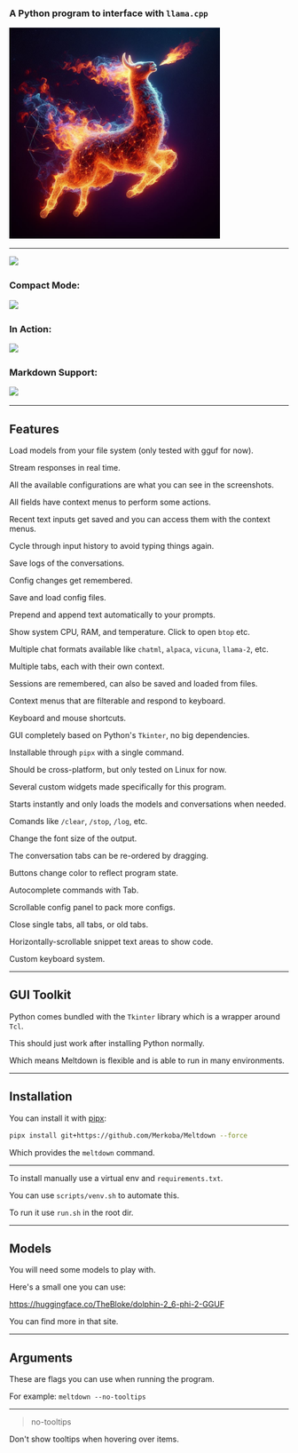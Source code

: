### A Python program to interface with `llama.cpp`

<img src="media/image.jpg" width="380">

---

![](https://i.imgur.com/lJoovqI.jpg)

### Compact Mode:

![](https://i.imgur.com/OgkwxRS.jpg)

### In Action:

![](https://i.imgur.com/GXG9kUN.gif)

### Markdown Support:

![](https://i.imgur.com/DZhF5A1.jpg)

---

## Features

Load models from your file system (only tested with gguf for now).

Stream responses in real time.

All the available configurations are what you can see in the screenshots.

All fields have context menus to perform some actions.

Recent text inputs get saved and you can access them with the context menus.

Cycle through input history to avoid typing things again.

Save logs of the conversations.

Config changes get remembered.

Save and load config files.

Prepend and append text automatically to your prompts.

Show system CPU, RAM, and temperature. Click to open `btop` etc.

Multiple chat formats available like `chatml`, `alpaca`, `vicuna`, `llama-2`, etc.

Multiple tabs, each with their own context.

Sessions are remembered, can also be saved and loaded from files.

Context menus that are filterable and respond to keyboard.

Keyboard and mouse shortcuts.

GUI completely based on Python's `Tkinter`, no big dependencies.

Installable through `pipx` with a single command.

Should be cross-platform, but only tested on Linux for now.

Several custom widgets made specifically for this program.

Starts instantly and only loads the models and conversations when needed.

Comands like `/clear`, `/stop`, `/log`, etc.

Change the font size of the output.

The conversation tabs can be re-ordered by dragging.

Buttons change color to reflect program state.

Autocomplete commands with Tab.

Scrollable config panel to pack more configs.

Close single tabs, all tabs, or old tabs.

Horizontally-scrollable snippet text areas to show code.

Custom keyboard system.

---

## GUI Toolkit

Python comes bundled with the `Tkinter` library which is a wrapper around `Tcl`.

This should just work after installing Python normally.

Which means Meltdown is flexible and is able to run in many environments.

---

## Installation

You can install it with [pipx](https://pypi.org/project/pipx/):

```sh
pipx install git+https://github.com/Merkoba/Meltdown --force
```

Which provides the `meltdown` command.

---

To install manually use a virtual env and `requirements.txt`.

You can use `scripts/venv.sh` to automate this.

To run it use `run.sh` in the root dir.

---

## Models

You will need some models to play with.

Here's a small one you can use:

https://huggingface.co/TheBloke/dolphin-2_6-phi-2-GGUF

You can find more in that site.

---

## Arguments

These are flags you can use when running the program.

For example: `meltdown --no-tooltips`

---

>no-tooltips

Don't show tooltips when hovering over items.